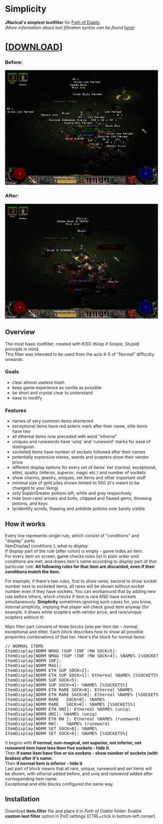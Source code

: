 # Simplicity

**JNarical's simplest lootfilter** for [Path of Diablo](https://pathofdiablo.com).  
(*More information about loot filtration syntax can be found [here](http://pathofdiablo.com/wiki/index.php/Loot_Filtration)*)

# \[[DOWNLOAD](https://raw.githubusercontent.com/narical/jnsl/master/item.filter)\]

### Before:
![Without lootfilter](/images/before.png)

### After:
![With lootfilter](/images/after.png)

## Overview
The most basic lootfilter, created with KISS (*Keep It Simple, Stupid*) principle in mind.  
This filter was intended to be used from the acts 4-5 of "Normal" difficulty onwards.

### Goals
* clear almost useless trash
* keep game experience as vanilla as possible
* be short and crystal clear to understand
* ease to modify

### Features
* names of very common items shortened
* exceptional items have red asterix mark after their name, elite items have two
* all ethereal items now preceded with word "etherial"
* uniques and runewords have 'uniq' and 'runeword' marks for ease of distinguish
* socketed items have number of sockets followed after their names
* potentially expensive staves, wands and scepters show their vendor price
* different display options for every set of items' tier (normal, exceptional, elite), quality (inferior, superior, magic etc.) and number of sockets
* show charms, jewelry, uniques, set items and other important stuff
* minimal size of gold piles shown limited to 500 (it's meant to be changed to your liking)
* only Super/Greater potions left, white and gray respectively
* hide (non-rare) arrows and bolts, chipped and flawed gems, throwing potions, and keys
* tp/identify scrolls, thawing and antidote potions now barely visible

## How it works
Every line represents single rule, which consist of "conditions" and "display" parts.  
ItemDisplay\[ *conditions* \]: *what to display*  
If *display* part of the rule (after colon) is empty - game hides an item.  
For every item on screen, game checks rules list in plain order until *conditions* are met, and draws item's name according to *display* part of that particular rule. **All following rules for that item are discarded, even if their conditions match the item.**

For example, if there's two rules, first to show rares, second to show socket number next to socketed items, all rares will be shown without socket number even if they have sockets. You can workaround that by adding new rule before others, which checks if item is rare AND have sockets simultaneously. **Simplicity** sometimes ignoring such cases for, you know, internal simplicity, implying that player will check good item anyway (for example, it draws white scepters with vendor price, and rare/unique scepters without it)

Main filter part consists of three blocks (one per item tier - normal, exceptional and elite). Each block describes how to show all possible properties combinations of that tier. Here's the block for normal items:
<pre>
// NORMAL ITEMS
ItemDisplay[NORM NMAG !SUP !INF !RW SOCK<5]:
ItemDisplay[NORM NMAG !SUP !INF !RW SOCK>4]: %NAME% [%SOCKETS%]
ItemDisplay[NORM INF]:
ItemDisplay[NORM MAG]:
ItemDisplay[NORM ETH SUP SOCK<2]:
ItemDisplay[NORM ETH SUP SOCK>1]: Ethereal %NAME% [%SOCKETS%]
ItemDisplay[NORM SUP SOCK<5]:
ItemDisplay[NORM SUP SOCK>4]: %NAME% [%SOCKETS%]
ItemDisplay[NORM ETH RARE SOCK=0]: Ethereal %NAME%
ItemDisplay[NORM ETH RARE SOCK>0]: Ethereal %NAME% [%SOCKETS%]
ItemDisplay[NORM RARE	SOCK=0]: %NAME%
ItemDisplay[NORM RARE	SOCK>0]: %NAME% [%SOCKETS%]
ItemDisplay[NORM ETH UNI]: Ethereal %NAME% (uniq)
ItemDisplay[NORM UNI]: %NAME% (uniq)
ItemDisplay[NORM ETH RW ]: Ethereal %NAME% (runeword)
ItemDisplay[NORM RW]:	%NAME% (runeword)
ItemDisplay[NORM SET SOCK=0]: %NAME%
ItemDisplay[NORM SET SOCK>0]: %NAME% [%SOCKETS%]
</pre>

It begins with **if normal, non-magical, not superior, not inferior, not runeword item have less then five sockets  - hide it**.  
Then **if same item have five or six sockets - show number of sockets (with brakes) after it's name**.  
Then **if normal item is inferior - hide it**  
Last part of block means that all rare, unique, runeword and set items will be shown, with *etherial* added before, and *uniq* and *runeword* added after corresponding item name.  
Exceptional and elite blocks configured the same way.

## Installation
Download **item.filter** file and place it in *Path of Diablo* folder. Enable **custom loot filter** option in PoD settings (CTRL+click in bottom-left corner).
